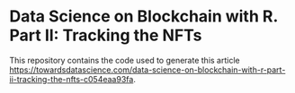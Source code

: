 # Data Science on Blockchain with R. Part II: Tracking the NFTs
This repository contains the code used to generate this article https://towardsdatascience.com/data-science-on-blockchain-with-r-part-ii-tracking-the-nfts-c054eaa93fa.
 
